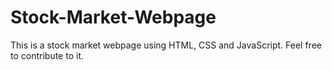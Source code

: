 # Stock-Market-Webpage
This is a stock market webpage using HTML, CSS and JavaScript. Feel free to contribute to it.
